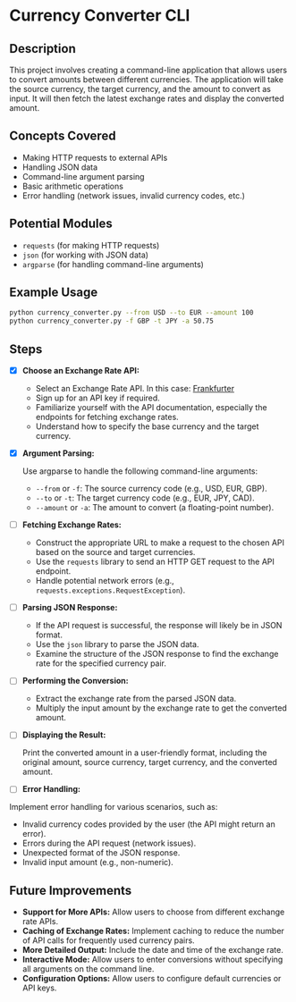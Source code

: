 # Currency Converter CLI

## Description

This project involves creating a command-line application that allows users to convert amounts between different currencies. The application will take the source currency, the target currency, and the amount to convert as input. It will then fetch the latest exchange rates and display the converted amount.

## Concepts Covered

- Making HTTP requests to external APIs
- Handling JSON data
- Command-line argument parsing
- Basic arithmetic operations
- Error handling (network issues, invalid currency codes, etc.)

## Potential Modules

- `requests` (for making HTTP requests)
- `json` (for working with JSON data)
- `argparse` (for handling command-line arguments)

## Example Usage

```bash
python currency_converter.py --from USD --to EUR --amount 100
python currency_converter.py -f GBP -t JPY -a 50.75
```

## Steps

- [x] **Choose an Exchange Rate API:**

  - Select an Exchange Rate API. In this case: [Frankfurter](https://frankfurter.dev/)
  - Sign up for an API key if required.
  - Familiarize yourself with the API documentation, especially the endpoints for fetching exchange rates.
  - Understand how to specify the base currency and the target currency.

- [x] **Argument Parsing:**

  Use argparse to handle the following command-line arguments:

  - `--from` or `-f`: The source currency code (e.g., USD, EUR, GBP).
  - `--to` or `-t`: The target currency code (e.g., EUR, JPY, CAD).
  - `--amount` or `-a`: The amount to convert (a floating-point number).

- [ ] **Fetching Exchange Rates:**

  - Construct the appropriate URL to make a request to the chosen API based on the source and target currencies.
  - Use the `requests` library to send an HTTP GET request to the API endpoint.
  - Handle potential network errors (e.g., `requests.exceptions.RequestException`).

- [ ] **Parsing JSON Response:**

  - If the API request is successful, the response will likely be in JSON format.
  - Use the `json` library to parse the JSON data.
  - Examine the structure of the JSON response to find the exchange rate for the specified currency pair.

- [ ] **Performing the Conversion:**

  - Extract the exchange rate from the parsed JSON data.
  - Multiply the input amount by the exchange rate to get the converted amount.

- [ ] **Displaying the Result:**

  Print the converted amount in a user-friendly format, including the original amount, source currency, target currency, and the converted amount.

- [ ] **Error Handling:**

Implement error handling for various scenarios, such as:

- Invalid currency codes provided by the user (the API might return an error).
- Errors during the API request (network issues).
- Unexpected format of the JSON response.
- Invalid input amount (e.g., non-numeric).

## Future Improvements

- **Support for More APIs:** Allow users to choose from different exchange rate APIs.
- **Caching of Exchange Rates:** Implement caching to reduce the number of API calls for frequently used currency pairs.
- **More Detailed Output:** Include the date and time of the exchange rate.
- **Interactive Mode:** Allow users to enter conversions without specifying all arguments on the command line.
- **Configuration Options:** Allow users to configure default currencies or API keys.
